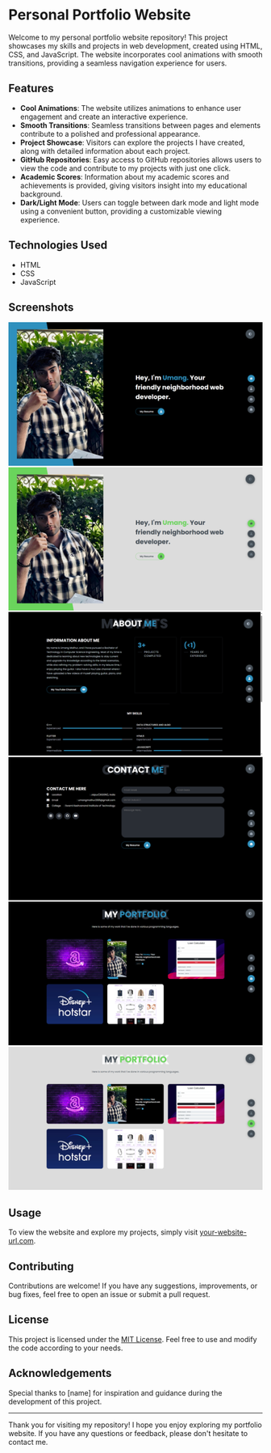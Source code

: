 # Personal Portfolio Website

Welcome to my personal portfolio website repository! This project showcases my skills and projects in web development, created using HTML, CSS, and JavaScript. The website incorporates cool animations with smooth transitions, providing a seamless navigation experience for users.

## Features

- **Cool Animations**: The website utilizes animations to enhance user engagement and create an interactive experience.
- **Smooth Transitions**: Seamless transitions between pages and elements contribute to a polished and professional appearance.
- **Project Showcase**: Visitors can explore the projects I have created, along with detailed information about each project.
- **GitHub Repositories**: Easy access to GitHub repositories allows users to view the code and contribute to my projects with just one click.
- **Academic Scores**: Information about my academic scores and achievements is provided, giving visitors insight into my educational background.
- **Dark/Light Mode**: Users can toggle between dark mode and light mode using a convenient button, providing a customizable viewing experience.

## Technologies Used

- HTML
- CSS
- JavaScript

## Screenshots

![](img/1.png)
![](img/2.png)
![](img/3.png)
![](img/4.png)
![](img/5.png)
![](img/6.png)


## Usage

To view the website and explore my projects, simply visit [your-website-url.com](https://www.example.com).

## Contributing

Contributions are welcome! If you have any suggestions, improvements, or bug fixes, feel free to open an issue or submit a pull request.

## License

This project is licensed under the [MIT License](LICENSE). Feel free to use and modify the code according to your needs.

## Acknowledgements

Special thanks to [name] for inspiration and guidance during the development of this project.

---

Thank you for visiting my repository! I hope you enjoy exploring my portfolio website. If you have any questions or feedback, please don't hesitate to contact me.
